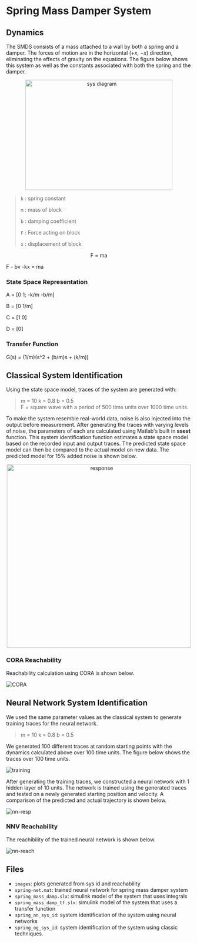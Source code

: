 # Spring Mass Damper System

## Dynamics
The SMDS consists of a mass attached to a wall by both a spring and a damper. The forces of motion are in the horizontal ($+x$, $-x$) direction, eliminating the effects of gravity on the equations. The figure below shows this system as well as the constants associated with both the spring and the damper.

<p align="center">
<img src="./images/Mass-Spring-Damper.png" alt="sys diagram" width="400" height="300">
<p>

> `k` : spring constant
> 
> `m` : mass of block
> 
> `b` : damping coefficient
> 
> `F` : Force acting on block
> 
> `x` : displacement of block

<p align="center">
  F = ma
  
  F - bv -kx = ma
<p>
  
### State Space Representation
A = [0 1; -k/m -b/m]

B = [0 1/m]

C = [1 0]

D = [0]

### Transfer Function
G(s) = (1/m)(s^2 + (b/m)s + (k/m))

## Classical System Identification
Using the state space model, traces of the system are generated with:
> m = 10
> k = 0.8
> b = 0.5  
> F = square wave with a period of 500 time units over 1000 time units.

To make the system resemble real-world data, noise is also injected into the output before measurement. After generating the traces with varying levels of noise, the parameters of each are calculated using Matlab's built in **ssest** function. This system identification function estimates a state space model based on the recorded input and output traces. The predicted state space model can then be compared to the actual model on new data. The predicted model for 15% added noise is shown below.

<p align="center">
<img src="./images/resp-15_noise.png" alt="response" width="500" height="500">
<p>

### CORA Reachability
Reachability calculation using CORA is shown below.

![CORA](./images/Sim_Reach_cora.png)

## Neural Network System Identification
We used the same parameter values as the classical system to generate training traces for the neural network. 
> m = 10
> k = 0.8
> b = 0.5

We generated 100 different traces at random starting points with the dynamics calculated above over 100 time units. The figure below shows the traces over 100 time units.

![training](./images/NN/training_data-t.png)

After generating the training traces, we constructed a neural network with 1 hidden layer of 10 units. The network is trained using the generated traces and tested on a newly generated starting position and velocity. A comparison of the predicted and actual trajectory is shown below.

![nn-resp](./images/NN/sim-t.png)

### NNV Reachability
 The reachibility of the trained neural network is shown below.
 
 ![nn-reach](./images/NN/nn-reach.png)
 
## Files
- `images`: plots generated from sys id and reachability
- `spring-net.mat`: trained neural network for spring mass damper system
- `spring_mass_damp.slx`: simulink model of the system that uses integrals
- `spring_mass_damp_tf.slx`: simulink model of the system that uses a transfer function
- `spring_nn_sys_id`: system identification of the system using neural networks
- `spring_og_sys_id`: system identification of the system using classic techniques.
